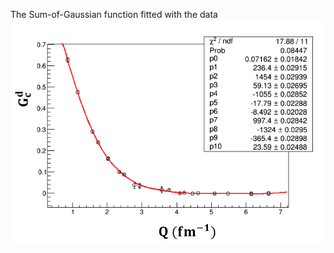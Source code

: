 The Sum-of-Gaussian function fitted with the data
![Image](https://github.com/TooLate0800/Deuteron_radius_fitting/blob/master/SOG_fitting/SOG_fit/GC_SOG.png)
